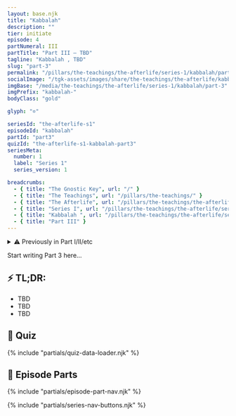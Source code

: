 ```yaml
---
layout: base.njk
title: "Kabbalah"
description: ""
tier: initiate
episode: 4
partNumeral: III
partTitle: "Part III — TBD"
tagline: "Kabbalah , TBD"
slug: "part-3"
permalink: "/pillars/the-teachings/the-afterlife/series-1/kabbalah/part-3/index.html"
socialImage: "/tgk-assets/images/share/the-teachings/the-afterlife/kabbalah-part-3.jpg"
imgBase: "/media/the-teachings/the-afterlife/series-1/kabbalah/part-3"
imgPrefix: "kabbalah-"
bodyClass: "gold"

glyph: "✡"

seriesId: "the-afterlife-s1"
episodeId: "kabbalah"
partId: "part3"
quizId: "the-afterlife-s1-kabbalah-part3"
seriesMeta:
  number: 1
  label: "Series 1"
  series_version: 1

breadcrumbs:
  - { title: "The Gnostic Key", url: "/" }
  - { title: "The Teachings", url: "/pillars/the-teachings/" }
  - { title: "The Afterlife", url: "/pillars/the-teachings/the-afterlife/" }
  - { title: "Series I", url: "/pillars/the-teachings/the-afterlife/series-1/" }
  - { title: "Kabbalah ", url: "/pillars/the-teachings/the-afterlife/series-1/kabbalah/" }
  - { title: "Part III" }
---
```


<main class="main-content">
<section class="content-container">

<details class="disclaimer-box">
  <summary>
    <span class="disclaimer-heading">⚠️ Previously in Part I/II/etc</span>
  </summary>
  <p>TBD</p>
</details>

<section class="section-block">
  <p>Start writing Part 3 here…</p>
</section>

<section class="section-block">
  <h2 class="section-heading">⚡ TL;DR:</h2>
  <ul class="list-emoji">
    <li>TBD</li>
    <li>TBD</li>
    <li>TBD</li>
  </ul>
</section>

<section class="section-block" id="quiz">
  <h2 class="section-heading">🧠 Quiz</h2>
  <div id="quiz-container" data-quiz-id="{{ quizId }}"></div>
  {% include "partials/quiz-data-loader.njk" %}
</section>

<section class="section-block" id="series">
  <h2 class="section-heading">📜 Episode Parts</h2>
  {% include "partials/episode-part-nav.njk" %}
</section>

{% include "partials/series-nav-buttons.njk" %}

</section>
</main>